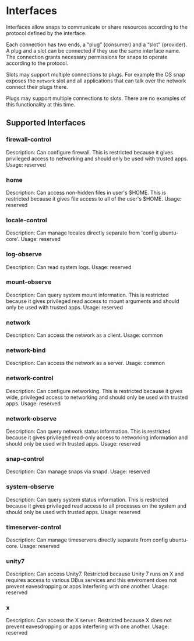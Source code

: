 # Interfaces

Interfaces allow snaps to communicate or share resources according to the
protocol defined by the interface.

Each connection has two ends, a “plug” (consumer) and a “slot” (provider).  A
plug and a slot can be connected if they use the same interface name.  The
connection grants necessary permissions for snaps to operate according to the
protocol.

Slots may support multiple connections to plugs.  For example the OS snap
exposes the ``network`` slot and all applications that can talk over the
network connect their plugs there.

Plugs may support multiple connections to slots. There are no examples of this
functionality at this time.

## Supported Interfaces

### firewall-control

Description: Can configure firewall. This is restricted because it gives
privileged access to networking and should only be used with trusted apps.
Usage: reserved

### home

Description: Can access non-hidden files in user's $HOME. This is restricted
because it gives file access to all of the user's $HOME.
Usage: reserved

### locale-control

Description: Can manage locales directly separate from 'config ubuntu-core'.
Usage: reserved

### log-observe

Description: Can read system logs.
Usage: reserved

### mount-observe

Description: Can query system mount information. This is restricted because it
gives privileged read access to mount arguments and should only be used with
trusted apps.
Usage: reserved

### network

Description: Can access the network as a client.
Usage: common

### network-bind

Description: Can access the network as a server.
Usage: common

### network-control

Description: Can configure networking. This is restricted because it gives
wide, privileged access to networking and should only be used with trusted
apps.
Usage: reserved

### network-observe

Description: Can query network status information. This is restricted because
it gives privileged read-only access to networking information and should only
be used with trusted apps.
Usage: reserved

### snap-control

Description: Can manage snaps via snapd.
Usage: reserved

### system-observe

Description: Can query system status information. This is restricted because it
gives privileged read access to all processes on the system and should only be
used with trusted apps.
Usage: reserved

### timeserver-control

Description: Can manage timeservers directly separate from config ubuntu-core.
Usage: reserved

### unity7

Description: Can access Unity7. Restricted because Unity 7 runs on X and
requires access to various DBus services and this enviroment does not prevent
eavesdropping or apps interfering with one another.
Usage: reserved

### x

Description: Can access the X server. Restricted because X does not prevent
eavesdropping or apps interfering with one another.
Usage: reserved
